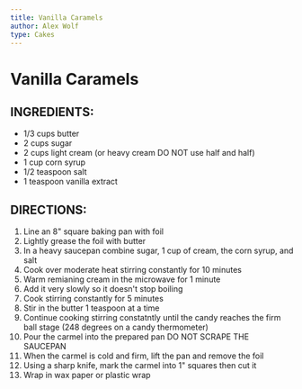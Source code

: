 ```yaml
---
title: Vanilla Caramels
author: Alex Wolf
type: Cakes
---
```


# Vanilla Caramels

## INGREDIENTS:

* 1/3 cups butter
* 2 cups sugar
* 2 cups light cream (or heavy cream DO NOT use half and half)
* 1 cup corn syrup
* 1/2 teaspoon salt
* 1 teaspoon vanilla extract

## DIRECTIONS:

1. Line an 8" square baking pan with foil
2. Lightly grease the foil with butter
3. In a heavy saucepan combine sugar, 1 cup of cream, the corn syrup, and salt
4. Cook over moderate heat stirring constantly for 10 minutes
5. Warm remianing cream in the microwave for 1 minute
6. Add it very slowly so it doesn't stop boiling
7. Cook stirring constantly for 5 minutes
8. Stir in the butter 1 teaspoon at a time
9. Continue cooking stirring constatntly until the candy reaches the firm ball stage (248 degrees on a candy thermometer)
10. Pour the carmel into the prepared pan DO NOT SCRAPE THE SAUCEPAN
11. When the carmel is cold and firm, lift the pan and remove the foil
12. Using a sharp knife, mark the carmel into 1" squares then cut it
13. Wrap in wax paper or plastic wrap
